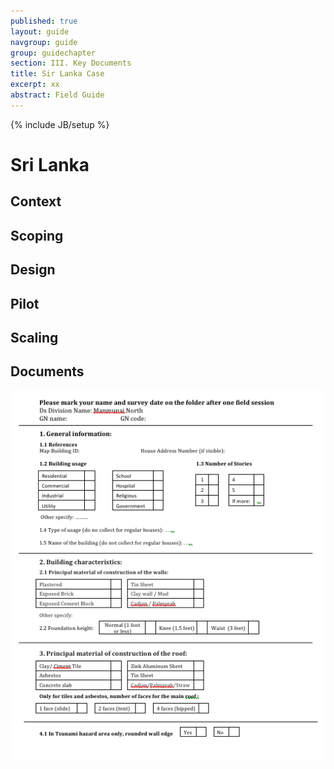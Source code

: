 ```yaml
---
published: true
layout: guide
navgroup: guide
group: guidechapter
section: III. Key Documents
title: Sir Lanka Case
excerpt: xx
abstract: Field Guide
---
```

{% include JB/setup %}

# Sri Lanka

## Context


## Scoping

## Design

## Pilot

## Scaling

## Documents

![Sri Lanka Building Survey](/assets/images/srilanka/building_survey.png "Sri Lanka Building Survey")


